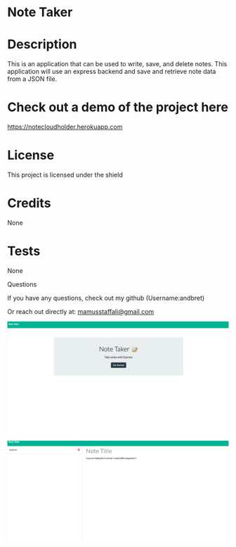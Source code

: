 # Note Taker

# Description

This is an application that can be used to write, save, and delete notes. This application will use an express backend and save and retrieve note data from a JSON file.

# Check out a demo of the project here
https://notecloudholder.herokuapp.com

# License

This project is licensed under the shield

# Credits

None

# Tests

None

Questions

If you have any questions, check out my github (Username:andbret)

Or reach out directly at: mamusstaffali@gmail.com

![](Assets/Screen%20Shot%202020-10-20%20at%209.53.11%20PM.png)

![](Assets/Screen%20Shot%202020-10-20%20at%209.55.14%20PM.png)

